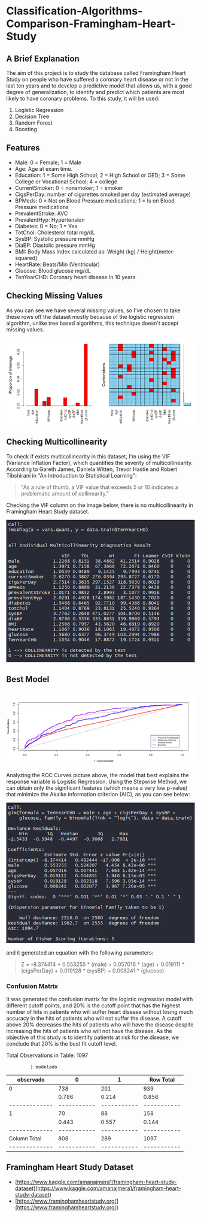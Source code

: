 # Classification-Algorithms-Comparison-Framingham-Heart-Study

## A Brief Explanation
The aim of this project is to study the database called Framingham Heart Study on people who have suffered a coronary heart disease or not in the last ten years and to develop a predictive model that allows us, with a good degree of generalization, to identify and predict which patients are most likely to have coronary problems. To this study, it will be used:

1. Logistic Regression
2. Decision Tree
3. Random Forest
4. Boosting

## Features
- Male: 0 = Female; 1 = Male
- Age: Age at exam time.
- Education: 1 = Some High School; 2 = High School or GED; 3 = Some College or Vocational School; 4 = college
- CurrentSmoker: 0 = nonsmoker; 1 = smoker
- CigsPerDay: number of cigarettes smoked per day (estimated average)
- BPMeds: 0 = Not on Blood Pressure medications; 1 = Is on Blood Pressure medications
- PrevalentStroke: AVC
- PrevalentHyp: Hypertension
- Diabetes: 0 = No; 1 = Yes
- TotChol: Cholesterol total mg/dL
- SysBP: Systolic pressure mmHg
- DiaBP: Diastolic pressure mmHg
- BMI: Body Mass Index calculated as: Weight (kg) / Height(meter-squared)
- HeartRate: Beats/Min (Ventricular)
- Glucose: Blood glucose mg/dL
- TenYearCHD: Coronary heart disease in 10 years

## Checking Missing Values
As you can see we have several missing values, so I've chosen to take these rows off the dataset mostly because of the logistic regression algorithm, unlike tree based algorithms, this technique doesn't accept missing values.

![Missing Values](https://github.com/ricardobreis/Classification-Algorithms-Comparison-Framingham-Heart-Study/blob/master/missing-values.png)

## Checking Multicollinearity
To check if exists multicollinearity in this dataset, I'm using the VIF (Variance Inflation Factor), which quantifies the severity of multicollinearity. According to Gareth James, Daniela Witten, Trevor Hastie and Robert Tibshirani in "An Introduction to Statistical Learning": 

> "As a rule of thumb, a VIF value that exceeds 5 or 10 indicates a problematic amount of collinearity."

Checking the VIF column on the image below, there is no multicollinearity in Framingham Heart Study dataset.

![Multicollinearity](https://github.com/ricardobreis/Classification-Algorithms-Comparison-Framingham-Heart-Study/blob/master/Multicollinearity.PNG)

## Best Model
![ROC Curves](https://github.com/ricardobreis/Classification-Algorithms-Comparison-Framingham-Heart-Study/blob/master/Roc-curves.png)

Analyzing the ROC Curves picture above, the model that best explains the response variable is Logistic Regression. Using the Stepwise Method, we can obtain only the significant features (which means a very low p-value) that minimize the Akaike information criterion (AIC), as you can see below:

![Stepwise](https://github.com/ricardobreis/Classification-Algorithms-Comparison-Framingham-Heart-Study/blob/master/stepwise.PNG)

and it generated an equation with the following parameters:

> Z = -8.374414 + 0.553255 * (male) + 0.057016 * (age) + 0.019111 * (cigsPerDay) + 0.019128 * (sysBP) + 0.008241 * (glucose)

### Confusion Matrix
It was generated the confusion matrix for the logistic regression model with different cutoff points, and 20% is the cutoff point that has the highest number of hits in patients who will suffer heart disease without losing much accuracy in the hits of patients who will not suffer the disease. A cutoff above 20% decreases the hits of patients who will have the disease despite increasing the hits of patients who will not have the disease. As the objective of this study is to identify patients at risk for the disease, we conclude that 20% is the best fit cutoff level.

Total Observations in Table:  1097 
 
             | modelado 
   observado |         0 |         1 | Row Total | 
-------------|-----------|-----------|-----------|
           0 |       738 |       201 |       939 | 
             |     0.786 |     0.214 |     0.856 | 
-------------|-----------|-----------|-----------|
           1 |        70 |        88 |       158 | 
             |     0.443 |     0.557 |     0.144 | 
-------------|-----------|-----------|-----------|
Column Total |       808 |       289 |      1097 | 
-------------|-----------|-----------|-----------|

## Framingham Heart Study Dataset
- [https://www.kaggle.com/amanajmera1/framingham-heart-study-dataset](https://www.kaggle.com/amanajmera1/framingham-heart-study-dataset)
- [https://www.framinghamheartstudy.org/](https://www.framinghamheartstudy.org/)

